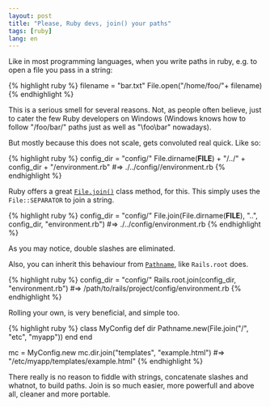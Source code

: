 ```yaml
---
layout: post
title: "Please, Ruby devs, join() your paths"
tags: [ruby]
lang: en
---
```


Like in most programming languages, when you write paths in ruby, e.g. to open a file you pass in a string:

{% highlight ruby %}
filename = "bar.txt"
File.open("/home/foo/"+ filename)
{% endhighlight %}

This is a serious smell for several reasons. Not, as people often
believe, just to cater the few Ruby developers on Windows (Windows knows how to follow
"/foo/bar/" paths just as well as "\foo\bar" nowadays).

But mostly because this does not scale, gets convoluted real quick. Like
so:

{% highlight ruby %}
config_dir = "config/"
File.dirname(__FILE__) + "/../" + config_dir + "/environment.rb"
#=> ./../config//environment.rb
{% endhighlight %}

Ruby offers a great [`File.join()`](http://apidock.com/ruby/File/join/class?q=file.join) class method, for this. This simply uses the `File::SEPARATOR` to join a string.

{% highlight ruby %}
config_dir = "config/"
File.join(File.dirname(__FILE__), "..", config_dir, "environment.rb")
#=> ./../config/environment.rb
{% endhighlight %}

As you may notice, double slashes are eliminated.

Also, you can inherit this behaviour from [`Pathname`](http://www.ruby-doc.org/stdlib-1.9.3/libdoc/pathname/rdoc/Pathname.html), like `Rails.root` does. 

{% highlight ruby %}
config_dir = "config/"
Rails.root.join(config_dir, "environment.rb")
#=> /path/to/rails/project/config/environment.rb
{% endhighlight %}

Rolling your own, is very beneficial, and simple too.

{% highlight ruby %}
class MyConfig
  def dir
    Pathname.new(File.join("/", "etc", "myapp"))
  end
end

mc = MyConfig.new
mc.dir.join("templates", "example.html")
#=> "/etc/myapp/templates/example.html"
{% endhighlight %}

There really is no reason to fiddle with strings, concatenate slashes
and whatnot, to build paths. Join is so much easier, more powerfull and
above all, cleaner and more portable.
